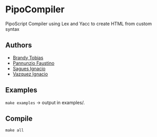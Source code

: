 # PipoCompiler

PipoScript Compiler using Lex and Yacc to create HTML from custom syntax

## Authors

- [Brandy Tobias](https://github.com/tobiasbrandy)
- [Pannunzio Faustino](https://github.com/Fpannunzio)
- [Sagues Ignacio](https://github.com/isagues)
- [Vazquez Ignacio](https://github.com/igvazquez)

## Examples

`make examples` -> output in examples/.

## Compile

`make all`
